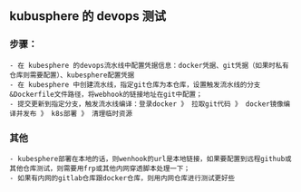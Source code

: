 ## kubusphere 的 devops 测试

### 步骤：
    - 在 kubesphere 的devops流水线中配置凭据信息：docker凭据、git凭据（如果时私有仓库则需要配置）、kubesphere配置凭据
    - 在 kubesphere 中创建流水线，指定git仓库为本仓库，设置触发流水线的分支&Dockerfile文件路径，将webhook的链接地址在git中配置；
    - 提交更新到指定分支，触发流水线编译：登录docker 》 拉取git代码 》 docker镜像编译并发布 》 k8s部署 》 清理临时资源

### 其他
    - kubesphere部署在本地的话，则wenhook的url是本地链接，如果要配置到远程github或其他仓库测试，则需要用frp或其他内网穿透脚本处理一下；
    - 如果有内网的gitlab仓库跟docker仓库，则用内网仓库进行测试更好些